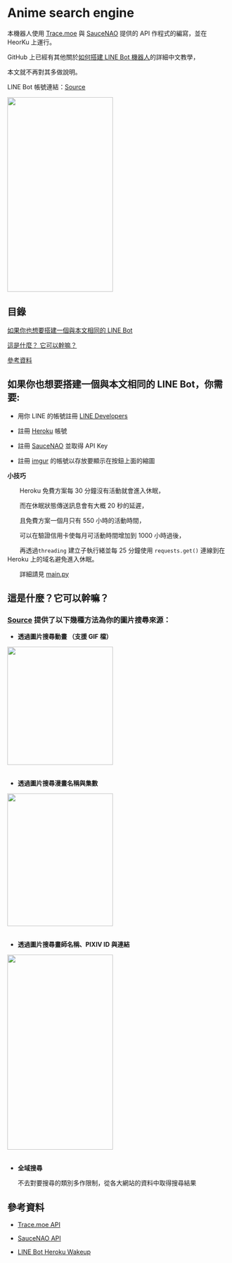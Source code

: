 # Anime search engine

本機器人使用 [Trace.moe](https://trace.moe) 與 [SauceNAO](https://saucenao.com) 提供的 API 作程式的編寫，並在 HeorKu 上運行。

GitHub 上已經有其他關於[如何搭建 LINE Bot 機器人](https://github.com/yaoandy107/line-bot-tutorial)的詳細中文教學，

本文就不再對其多做說明。

LINE Bot 帳號連結：[Source](https://page.line.me/475fahrf)

<img src="https://i.imgur.com/GGpmKI9.jpg" width="240" height="443"/><br/>

## 目錄

[如果你也想要搭建一個與本文相同的 LINE Bot](#如果你也想要搭建一個與本文相同的-line-bot你需要)

[這是什麼？ 它可以幹嘛？](#這是什麼它可以幹嘛)

[參考資料](#參考資料)


## 如果你也想要搭建一個與本文相同的 LINE Bot，你需要:

- 用你 LINE 的帳號註冊 [LINE Developers](https://developers.line.biz/console)

- 註冊 [Heroku](https://id.heroku.com/login) 帳號  

- 註冊 [SauceNAO](https://saucenao.com/user.php) 並取得 API Key

- 註冊 [imgur](https://imgur.com) 的帳號以存放要顯示在按鈕上面的縮圖  

**小技巧**

　　Heroku 免費方案每 30 分鐘沒有活動就會進入休眠，
  
　　而在休眠狀態傳送訊息會有大概 20 秒的延遲，
 
　　且免費方案一個月只有 550 小時的活動時間，
  
　　可以在驗證信用卡使每月可活動時間增加到 1000 小時過後，
  
　　再透過`threading` 建立子執行緒並每 25 分鐘使用 `requests.get()` 連線到在 Heroku 上的域名避免進入休眠。
  
　　詳細請見 [main.py](https://github.com/dongyu0315/Trace.moe_and_SauceNAO_for_LINE/blob/main/main.py#L25)
    
## 這是什麼？它可以幹嘛？

### [Source](https://page.line.me/475fahrf) 提供了以下幾種方法為你的圖片搜尋來源：

- **透過圖片搜尋動畫 （支援 GIF 檔）**

<img src="https://i.imgur.com/hcE3MCU.gif" width="240" height="269"/><br/><br/> 


- **透過圖片搜尋漫畫名稱與集數** 

<img src="https://i.imgur.com/ajmnCf0.png" width="240" height="302"/><br/><br/> 

- **透過圖片搜尋畫師名稱、PIXIV ID 與連結** 

<img src="https://i.imgur.com/w2WwgZy.png" width="240" height="444"/><br/><br/> 

- **全域搜尋**

  不去對要搜尋的類別多作限制，從各大網站的資料中取得搜尋結果
  

## 參考資料

- [Trace.moe API](https://soruly.github.io/trace.moe-api/#/docs)

- [SauceNAO API](https://saucenao.com/user.php?page=search-api)

- [LINE Bot Heroku Wakeup](https://github.com/maso0310/linebot_heroku_wakeup)
 

